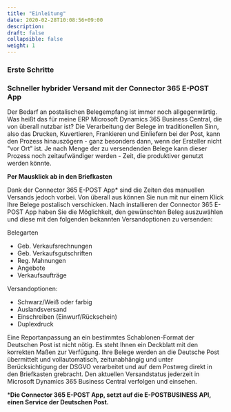 ```yaml
---
title: "Einleitung"
date: 2020-02-28T10:08:56+09:00
description: 
draft: false
collapsible: false
weight: 1
---
```

### Erste Schritte

### Schneller hybrider Versand mit der Connector 365 E-POST App

Der Bedarf an postalischen Belegempfang ist immer noch allgegenwärtig. Was heißt das für meine ERP Microsoft Dynamics 365 Business Central, die von überall nutzbar ist? Die Verarbeitung der Belege im traditionellen Sinn, also das Drucken, Kuvertieren, Frankieren und Einliefern bei der Post, kann den Prozess hinauszögern - ganz besonders dann, wenn der Ersteller nicht "vor Ort" ist. Je nach Menge der zu versendenden Belege kann dieser Prozess noch zeitaufwändiger werden - Zeit, die produktiver genutzt werden könnte.

**Per Mausklick ab in den Briefkasten**

Dank der Connector 365 E-POST App* sind die Zeiten des manuellen Versands jedoch vorbei. Von überall aus können Sie nun mit nur einem Klick Ihre Belege postalisch verschicken. Nach installieren der Connector 365 E-POST App haben Sie die Möglichkeit, den gewünschten Beleg auszuwählen und diese mit den folgenden bekannten Versandoptionen zu versenden:

Belegarten
- Geb. Verkaufsrechnungen
- Geb. Verkaufsgutschriften
- Reg. Mahnungen
- Angebote
- Verkaufsaufträge

Versandoptionen:
- Schwarz/Weiß oder farbig
- Auslandsversand
- Einschreiben (Einwurf/Rückschein)
- Duplexdruck

Eine Reportanpassung an ein bestimmtes Schablonen-Format der Deutschen Post ist nicht nötig. Es steht Ihnen ein Deckblatt mit den korrekten Maßen zur Verfügung. Ihre Belege werden an die Deutsche Post übermittelt und vollautomatisch, zeitunabhängig und unter Berücksichtigung der DSGVO verarbeitet und auf dem Postweg direkt in den Briefkasten grebracht. Den aktuellen Versandstatus jederzeit in Microsoft Dynamics 365 Business Central verfolgen und einsehen.



***Die Connector 365 E-POST App, setzt auf die E-POSTBUSINESS API, einen Service der Deutschen Post.**